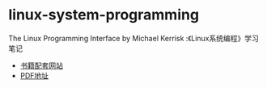 # linux-system-programming
The Linux Programming Interface by Michael Kerrisk :《Linux系统编程》学习笔记

+ [书籍配套网站](http://man7.org/tlpi/)
+ [PDF地址](https://doc.lagout.org/programmation/unix/The%20Linux%20Programming%20Interface.pdf)

